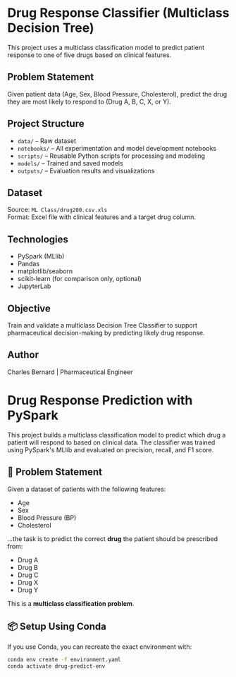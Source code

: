 
# Drug Response Classifier (Multiclass Decision Tree)

This project uses a multiclass classification model to predict patient response to one of five drugs based on clinical features.

## Problem Statement

Given patient data (Age, Sex, Blood Pressure, Cholesterol), predict the drug they are most likely to respond to (Drug A, B, C, X, or Y).

## Project Structure

- `data/` – Raw dataset
- `notebooks/` – All experimentation and model development notebooks
- `scripts/` – Reusable Python scripts for processing and modeling
- `models/` – Trained and saved models
- `outputs/` – Evaluation results and visualizations

## Dataset

Source: `ML Class/drug200.csv.xls`  
Format: Excel file with clinical features and a target drug column.

## Technologies

- PySpark (MLlib)
- Pandas
- matplotlib/seaborn
- scikit-learn (for comparison only, optional)
- JupyterLab

## Objective

Train and validate a multiclass Decision Tree Classifier to support pharmaceutical decision-making by predicting likely drug response.

## Author

Charles Bernard | Pharmaceutical Engineer

# Drug Response Prediction with PySpark

This project builds a multiclass classification model to predict which drug a patient will respond to based on clinical data. The classifier was trained using PySpark's MLlib and evaluated on precision, recall, and F1 score.

## 🔬 Problem Statement

Given a dataset of patients with the following features:

- Age
- Sex
- Blood Pressure (BP)
- Cholesterol

...the task is to predict the correct **drug** the patient should be prescribed from:

- Drug A
- Drug B
- Drug C
- Drug X
- Drug Y

This is a **multiclass classification problem**.

## 📦 Setup Using Conda

If you use Conda, you can recreate the exact environment with:

```bash
conda env create -f environment.yaml
conda activate drug-predict-env




